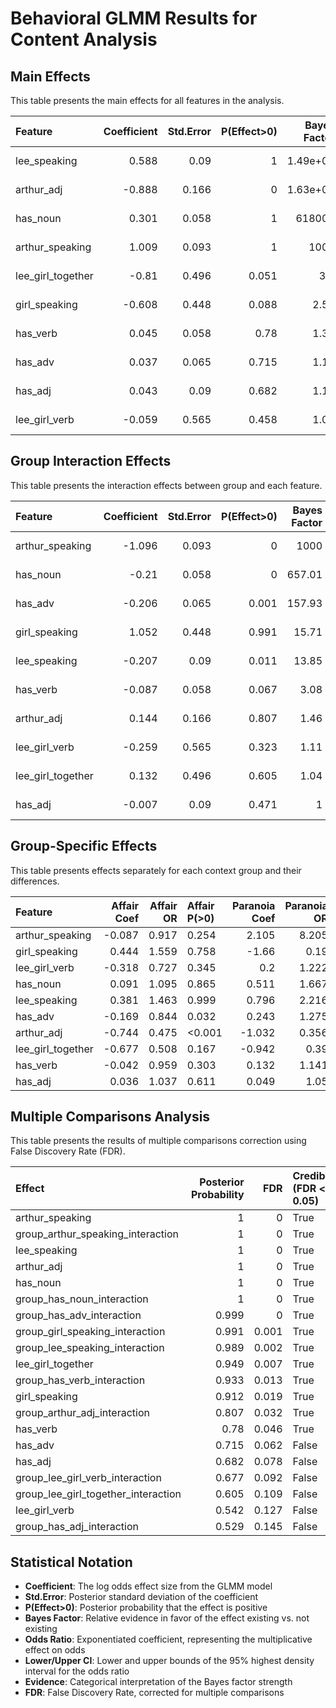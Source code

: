 # Behavioral GLMM Results for Content Analysis

## Main Effects

This table presents the main effects for all features in the analysis.

| Feature           |   Coefficient |   Std.Error |   P(Effect>0) |   Bayes Factor |   Odds Ratio |   Lower CI |   Upper CI | Evidence           |
|:------------------|--------------:|------------:|--------------:|---------------:|-------------:|-----------:|-----------:|:-------------------|
| lee_speaking      |         0.588 |       0.09  |         1     |       1.49e+09 |        1.801 |      1.508 |      2.15  | Extreme evidence   |
| arthur_adj        |        -0.888 |       0.166 |         0     |       1.63e+06 |        0.411 |      0.297 |      0.57  | Extreme evidence   |
| has_noun          |         0.301 |       0.058 |         1     |  618000        |        1.351 |      1.205 |      1.515 | Extreme evidence   |
| arthur_speaking   |         1.009 |       0.093 |         1     |    1000        |        2.743 |      2.286 |      3.291 | Extreme evidence   |
| lee_girl_together |        -0.81  |       0.496 |         0.051 |       3.8      |        0.445 |      0.168 |      1.175 | Moderate evidence  |
| girl_speaking     |        -0.608 |       0.448 |         0.088 |       2.51     |        0.545 |      0.226 |      1.311 | Anecdotal evidence |
| has_verb          |         0.045 |       0.058 |         0.78  |       1.35     |        1.046 |      0.933 |      1.172 | Anecdotal evidence |
| has_adv           |         0.037 |       0.065 |         0.715 |       1.17     |        1.037 |      0.914 |      1.178 | Anecdotal evidence |
| has_adj           |         0.043 |       0.09  |         0.682 |       1.12     |        1.044 |      0.874 |      1.246 | Anecdotal evidence |
| lee_girl_verb     |        -0.059 |       0.565 |         0.458 |       1.01     |        0.943 |      0.311 |      2.855 | Anecdotal evidence |

## Group Interaction Effects

This table presents the interaction effects between group and each feature.

| Feature           |   Coefficient |   Std.Error |   P(Effect>0) |   Bayes Factor |   Odds Ratio |   Lower CI |   Upper CI | Evidence           |
|:------------------|--------------:|------------:|--------------:|---------------:|-------------:|-----------:|-----------:|:-------------------|
| arthur_speaking   |        -1.096 |       0.093 |         0     |        1000    |        0.334 |      0.279 |      0.401 | Extreme evidence   |
| has_noun          |        -0.21  |       0.058 |         0     |         657.01 |        0.811 |      0.723 |      0.909 | Extreme evidence   |
| has_adv           |        -0.206 |       0.065 |         0.001 |         157.93 |        0.814 |      0.717 |      0.924 | Extreme evidence   |
| girl_speaking     |         1.052 |       0.448 |         0.991 |          15.71 |        2.864 |      1.189 |      6.894 | Strong evidence    |
| lee_speaking      |        -0.207 |       0.09  |         0.011 |          13.85 |        0.813 |      0.681 |      0.97  | Strong evidence    |
| has_verb          |        -0.087 |       0.058 |         0.067 |           3.08 |        0.917 |      0.818 |      1.027 | Moderate evidence  |
| arthur_adj        |         0.144 |       0.166 |         0.807 |           1.46 |        1.155 |      0.834 |      1.599 | Anecdotal evidence |
| lee_girl_verb     |        -0.259 |       0.565 |         0.323 |           1.11 |        0.772 |      0.255 |      2.337 | Anecdotal evidence |
| lee_girl_together |         0.132 |       0.496 |         0.605 |           1.04 |        1.142 |      0.432 |      3.016 | Anecdotal evidence |
| has_adj           |        -0.007 |       0.09  |         0.471 |           1    |        0.993 |      0.832 |      1.186 | Anecdotal evidence |

## Group-Specific Effects

This table presents effects separately for each context group and their differences.

| Feature           |   Affair Coef |   Affair OR | Affair P(>0)   |   Paranoia Coef |   Paranoia OR | Paranoia P(>0)   |   Diff (A-P) | P(Stronger in Affair)   |
|:------------------|--------------:|------------:|:---------------|----------------:|--------------:|:-----------------|-------------:|:------------------------|
| arthur_speaking   |        -0.087 |       0.917 | 0.254          |           2.105 |         8.205 | >0.999           |       -1.096 | <0.001                  |
| girl_speaking     |         0.444 |       1.559 | 0.758          |          -1.66  |         0.19  | 0.004            |        1.052 | 0.991                   |
| lee_girl_verb     |        -0.318 |       0.727 | 0.345          |           0.2   |         1.222 | 0.599            |       -0.259 | 0.323                   |
| has_noun          |         0.091 |       1.095 | 0.865          |           0.511 |         1.667 | >0.999           |       -0.21  | <0.001                  |
| lee_speaking      |         0.381 |       1.463 | 0.999          |           0.796 |         2.216 | >0.999           |       -0.207 | 0.011                   |
| has_adv           |        -0.169 |       0.844 | 0.032          |           0.243 |         1.275 | 0.996            |       -0.206 | <0.001                  |
| arthur_adj        |        -0.744 |       0.475 | <0.001         |          -1.032 |         0.356 | <0.001           |        0.144 | 0.807                   |
| lee_girl_together |        -0.677 |       0.508 | 0.167          |          -0.942 |         0.39  | 0.089            |        0.132 | 0.605                   |
| has_verb          |        -0.042 |       0.959 | 0.303          |           0.132 |         1.141 | 0.946            |       -0.087 | 0.067                   |
| has_adj           |         0.036 |       1.037 | 0.611          |           0.049 |         1.05  | 0.650            |       -0.007 | 0.471                   |

## Multiple Comparisons Analysis

This table presents the results of multiple comparisons correction using False Discovery Rate (FDR).

| Effect                              |   Posterior Probability |   FDR | Credible (FDR < 0.05)   |
|:------------------------------------|------------------------:|------:|:------------------------|
| arthur_speaking                     |                   1     | 0     | True                    |
| group_arthur_speaking_interaction   |                   1     | 0     | True                    |
| lee_speaking                        |                   1     | 0     | True                    |
| arthur_adj                          |                   1     | 0     | True                    |
| has_noun                            |                   1     | 0     | True                    |
| group_has_noun_interaction          |                   1     | 0     | True                    |
| group_has_adv_interaction           |                   0.999 | 0     | True                    |
| group_girl_speaking_interaction     |                   0.991 | 0.001 | True                    |
| group_lee_speaking_interaction      |                   0.989 | 0.002 | True                    |
| lee_girl_together                   |                   0.949 | 0.007 | True                    |
| group_has_verb_interaction          |                   0.933 | 0.013 | True                    |
| girl_speaking                       |                   0.912 | 0.019 | True                    |
| group_arthur_adj_interaction        |                   0.807 | 0.032 | True                    |
| has_verb                            |                   0.78  | 0.046 | True                    |
| has_adv                             |                   0.715 | 0.062 | False                   |
| has_adj                             |                   0.682 | 0.078 | False                   |
| group_lee_girl_verb_interaction     |                   0.677 | 0.092 | False                   |
| group_lee_girl_together_interaction |                   0.605 | 0.109 | False                   |
| lee_girl_verb                       |                   0.542 | 0.127 | False                   |
| group_has_adj_interaction           |                   0.529 | 0.145 | False                   |

## Statistical Notation

- **Coefficient**: The log odds effect size from the GLMM model
- **Std.Error**: Posterior standard deviation of the coefficient
- **P(Effect>0)**: Posterior probability that the effect is positive
- **Bayes Factor**: Relative evidence in favor of the effect existing vs. not existing
- **Odds Ratio**: Exponentiated coefficient, representing the multiplicative effect on odds
- **Lower/Upper CI**: Lower and upper bounds of the 95% highest density interval for the odds ratio
- **Evidence**: Categorical interpretation of the Bayes factor strength
- **FDR**: False Discovery Rate, corrected for multiple comparisons
